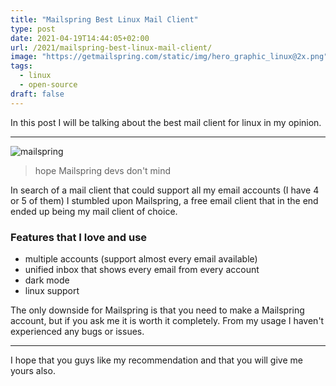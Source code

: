 ```yaml
---
title: "Mailspring Best Linux Mail Client"
type: post
date: 2021-04-19T14:44:05+02:00
url: /2021/mailspring-best-linux-mail-client/
image: "https://getmailspring.com/static/img/hero_graphic_linux@2x.png"
tags:
  - linux
  - open-source
draft: false
---
```


In this post I will be talking about the best mail client for linux in my opinion.

<!--more-->

---

![mailspring](https://getmailspring.com/static/img/hero_graphic_linux@2x.png)

> hope Mailspring devs don't mind

In search of a mail client that could support all my email accounts (I have 4 or 5 of them) I stumbled upon Mailspring, a free email client that in the end ended up being my mail client of choice.

### Features that I love and use
- multiple accounts (support almost every email available)
- unified inbox that shows every email from every account
- dark mode
- linux support

The only downside for Mailspring is that you need to make a Mailspring account, but if you ask me it is worth it completely. From my usage I haven't experienced any bugs or issues.

---

I hope that you guys like my recommendation and that you will give me yours also.
